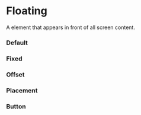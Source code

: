# Floating

A element that appears in front of all screen content.

<Playground />

<Usage />

<Api />

<GlobalConfig />

<Examples />

### Default

<Example value="default" />

### Fixed

<Example value="fixed" />

### Offset

<Example value="offset" />

### Placement

<Example value="placement" />

### Button

<Example value="button" />

<LastModified />

